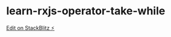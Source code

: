 # learn-rxjs-operator-take-while

[Edit on StackBlitz ⚡️](https://stackblitz.com/edit/learn-rxjs-operator-take-while)